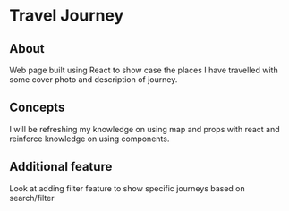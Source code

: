 # Travel Journey

## About
Web page built using React to show case the places I have travelled with some cover photo and description of journey.  

## Concepts
I will be refreshing my knowledge on using map and props with react and reinforce knowledge on using components.  

## Additional feature
Look at adding filter feature to show specific journeys based on search/filter